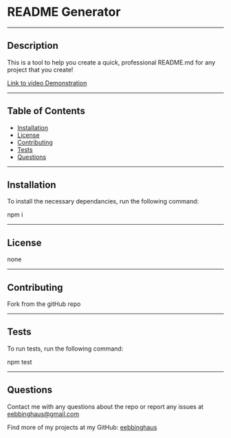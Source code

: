 # README Generator

---

## Description

This is a tool to help you create a quick, professional README.md for any project that you create!

[Link to video Demonstration](https://drive.google.com/file/d/16C7u3wQd8_fZH6VuFhy0C_8wvGPzArGx/view)

---

## Table of Contents

- [Installation](#installation)
- [License](#license)
- [Contributing](#contributing)
- [Tests](#tests)
- [Questions](#questions)

---

## Installation

To install the necessary dependancies, run the following command:

npm i

---

## License

none

---

## Contributing

Fork from the gitHub repo

---

## Tests

To run tests, run the following command:

npm test

---

## Questions

Contact me with any questions about the repo or report any issues at eebbinghaus@gmail.com

Find more of my projects at my GitHub: [eebbinghaus](https://github.com/eebbinghaus)
